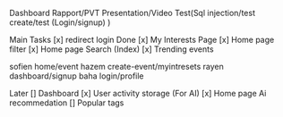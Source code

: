 Dashboard
Rapport/PVT
Presentation/Video
Test(Sql injection/test create/test (Login/signup)  )



Main Tasks
[x] redirect login Done
[x]  My Interests Page
[x]  Home page filter
[x] Home page Search (Index)
[x] Trending events
 
 sofien     home/event
 hazem      create-event/myintresets
 rayen      dashboard/signup
 baha       login/profile


Later
[] Dashboard
[x] User activity storage (For AI)
[x] Home page Ai recommedation
[] Popular tags




